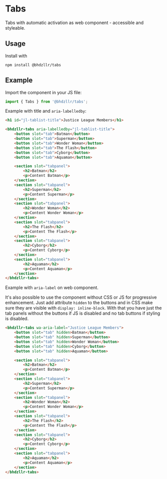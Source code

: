 # Tabs #

Tabs with automatic activation as web component - accessible and styleable.


## Usage ##

Install with

```
npm install @bhdzllr/tabs
```


## Example ##

Import the component in your JS file:

```JavaScript
import { Tabs } from '@bhdzllr/tabs';
```

Example with title and `aria-labelledby`:

```HTML
<h1 id="jl-tablist-title">Justice League Members</h1>

<bhdzllr-tabs aria-labelledby="jl-tablist-title">
	<button slot="tab">Batman</button>
	<button slot="tab">Superman</button>
	<button slot="tab">Wonder Woman</button>
	<button slot="tab">The Flash</button>
	<button slot="tab">Cyborg</button>
	<button slot="tab">Aquaman</button>

	<section slot="tabpanel">
		<h2>Batman</h2>
		<p>Content Batman</p>
	</section>
	<section slot="tabpanel">
		<h2>Superman</h2>
		<p>Content Superman</p>
	</section>
	<section slot="tabpanel">
		<h2>Wonder Woman</h2>
		<p>Content Wonder Woman</p>
	</section>
	<section slot="tabpanel">
		<h2>The Flash</h2>
		<p>Content The Flash</p>
	</section>
	<section slot="tabpanel">
		<h2>Cyborg</h2>
		<p>Content Cyborg</p>
	</section>
	<section slot="tabpanel">
		<h2>Aquaman</h2>
		<p>Content Aquaman</p>
	</section>
</bhdzllr-tabs>
```

Example with `aria-label` on web component.

It's also possible to use the component without CSS or JS for progressive
enhancement. Just add attribute `hidden` to the buttons and in CSS make sure
they are visible with `display: inline-block`. With that you have just
the tab panels without the buttons if JS is disabled and no tab buttons if
styling is disabled.

```HTML
<bhdzllr-tabs wa-aria-label="Justice League Members">
	<button slot="tab" hidden>Batman</button>
	<button slot="tab" hidden>Superman</button>
	<button slot="tab" hidden>Wonder Woman</button>
	<button slot="tab" hidden>Cyborg</button>
	<button slot="tab" hidden>Aquaman</button>

	<section slot="tabpanel">
		<h2>Batman</h2>
		<p>Content Batman</p>
	</section>
	<section slot="tabpanel">
		<h2>Superman</h2>
		<p>Content Superman</p>
	</section>
	<section slot="tabpanel">
		<h2>Wonder Woman</h2>
		<p>Content Wonder Woman</p>
	</section>
	<section slot="tabpanel">
		<h2>The Flash</h2>
		<p>Content The Flash</p>
	</section>
	<section slot="tabpanel">
		<h2>Cyborg</h2>
		<p>Content Cyborg</p>
	</section>
	<section slot="tabpanel">
		<h2>Aquaman</h2>
		<p>Content Aquaman</p>
	</section>
</bhdzllr-tabs>
```
